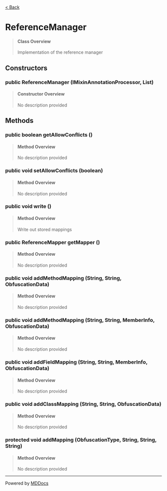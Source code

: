 [< Back](../README.md)
# ReferenceManager #
>#### Class Overview ####
>Implementation of the reference manager
## Constructors ##
### public ReferenceManager (IMixinAnnotationProcessor, List) ###
>#### Constructor Overview ####
>No description provided
>
## Methods ##
### public boolean getAllowConflicts () ###
>#### Method Overview ####
>No description provided
>
### public void setAllowConflicts (boolean) ###
>#### Method Overview ####
>No description provided
>
### public void write () ###
>#### Method Overview ####
>Write out stored mappings
>
### public ReferenceMapper getMapper () ###
>#### Method Overview ####
>No description provided
>
### public void addMethodMapping (String, String, ObfuscationData) ###
>#### Method Overview ####
>No description provided
>
### public void addMethodMapping (String, String, MemberInfo, ObfuscationData) ###
>#### Method Overview ####
>No description provided
>
### public void addFieldMapping (String, String, MemberInfo, ObfuscationData) ###
>#### Method Overview ####
>No description provided
>
### public void addClassMapping (String, String, ObfuscationData) ###
>#### Method Overview ####
>No description provided
>
### protected void addMapping (ObfuscationType, String, String, String) ###
>#### Method Overview ####
>No description provided
>

---
Powered by [MDDocs](https://github.com/VRCube/MDDocs)